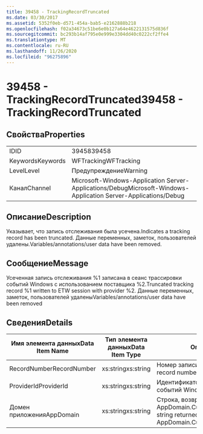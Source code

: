```yaml
---
title: 39458 - TrackingRecordTruncated
ms.date: 03/30/2017
ms.assetid: 5352f0eb-d571-454a-bab5-e2162888b218
ms.openlocfilehash: f02a34673c51be6e0b127a64e4622131575d836f
ms.sourcegitcommit: bc293b14af795e0e999e3304dd40c0222cf2ffe4
ms.translationtype: MT
ms.contentlocale: ru-RU
ms.lasthandoff: 11/26/2020
ms.locfileid: "96275896"
---
```

# <a name="39458---trackingrecordtruncated"></a><span data-ttu-id="3c6f9-102">39458 - TrackingRecordTruncated</span><span class="sxs-lookup"><span data-stu-id="3c6f9-102">39458 - TrackingRecordTruncated</span></span>

## <a name="properties"></a><span data-ttu-id="3c6f9-103">Свойства</span><span class="sxs-lookup"><span data-stu-id="3c6f9-103">Properties</span></span>  
  
|||  
|-|-|  
|<span data-ttu-id="3c6f9-104">ID</span><span class="sxs-lookup"><span data-stu-id="3c6f9-104">ID</span></span>|<span data-ttu-id="3c6f9-105">39458</span><span class="sxs-lookup"><span data-stu-id="3c6f9-105">39458</span></span>|  
|<span data-ttu-id="3c6f9-106">Keywords</span><span class="sxs-lookup"><span data-stu-id="3c6f9-106">Keywords</span></span>|<span data-ttu-id="3c6f9-107">WFTracking</span><span class="sxs-lookup"><span data-stu-id="3c6f9-107">WFTracking</span></span>|  
|<span data-ttu-id="3c6f9-108">Level</span><span class="sxs-lookup"><span data-stu-id="3c6f9-108">Level</span></span>|<span data-ttu-id="3c6f9-109">Предупреждение</span><span class="sxs-lookup"><span data-stu-id="3c6f9-109">Warning</span></span>|  
|<span data-ttu-id="3c6f9-110">Канал</span><span class="sxs-lookup"><span data-stu-id="3c6f9-110">Channel</span></span>|<span data-ttu-id="3c6f9-111">Microsoft-Windows-Application Server-Applications/Debug</span><span class="sxs-lookup"><span data-stu-id="3c6f9-111">Microsoft-Windows-Application Server-Applications/Debug</span></span>|  
  
## <a name="description"></a><span data-ttu-id="3c6f9-112">Описание</span><span class="sxs-lookup"><span data-stu-id="3c6f9-112">Description</span></span>  

 <span data-ttu-id="3c6f9-113">Указывает, что запись отслеживания была усечена.</span><span class="sxs-lookup"><span data-stu-id="3c6f9-113">Indicates a tracking record has been truncated.</span></span> <span data-ttu-id="3c6f9-114">Данные переменных, заметок, пользователей удалены.</span><span class="sxs-lookup"><span data-stu-id="3c6f9-114">Variables/annotations/user data have been removed.</span></span>  
  
## <a name="message"></a><span data-ttu-id="3c6f9-115">Сообщение</span><span class="sxs-lookup"><span data-stu-id="3c6f9-115">Message</span></span>  

 <span data-ttu-id="3c6f9-116">Усеченная запись отслеживания %1 записана в сеанс трассировки событий Windows с использованием поставщика %2.</span><span class="sxs-lookup"><span data-stu-id="3c6f9-116">Truncated tracking record %1 written to ETW session with provider %2.</span></span> <span data-ttu-id="3c6f9-117">Данные переменных, заметок, пользователей удалены</span><span class="sxs-lookup"><span data-stu-id="3c6f9-117">Variables/annotations/user data have been removed</span></span>  
  
## <a name="details"></a><span data-ttu-id="3c6f9-118">Сведения</span><span class="sxs-lookup"><span data-stu-id="3c6f9-118">Details</span></span>  
  
|<span data-ttu-id="3c6f9-119">Имя элемента данных</span><span class="sxs-lookup"><span data-stu-id="3c6f9-119">Data Item Name</span></span>|<span data-ttu-id="3c6f9-120">Тип элемента данных</span><span class="sxs-lookup"><span data-stu-id="3c6f9-120">Data Item Type</span></span>|<span data-ttu-id="3c6f9-121">Описание</span><span class="sxs-lookup"><span data-stu-id="3c6f9-121">Description</span></span>|  
|--------------------|--------------------|-----------------|  
|<span data-ttu-id="3c6f9-122">RecordNumber</span><span class="sxs-lookup"><span data-stu-id="3c6f9-122">RecordNumber</span></span>|<span data-ttu-id="3c6f9-123">xs:string</span><span class="sxs-lookup"><span data-stu-id="3c6f9-123">xs:string</span></span>|<span data-ttu-id="3c6f9-124">Номер записи отслеживания.</span><span class="sxs-lookup"><span data-stu-id="3c6f9-124">The tracking record number.</span></span>|  
|<span data-ttu-id="3c6f9-125">ProviderId</span><span class="sxs-lookup"><span data-stu-id="3c6f9-125">ProviderId</span></span>|<span data-ttu-id="3c6f9-126">xs:string</span><span class="sxs-lookup"><span data-stu-id="3c6f9-126">xs:string</span></span>|<span data-ttu-id="3c6f9-127">Идентификатор поставщика трассировки событий Windows.</span><span class="sxs-lookup"><span data-stu-id="3c6f9-127">The ETW provider id.</span></span>|  
|<span data-ttu-id="3c6f9-128">Домен приложения</span><span class="sxs-lookup"><span data-stu-id="3c6f9-128">AppDomain</span></span>|<span data-ttu-id="3c6f9-129">xs:string</span><span class="sxs-lookup"><span data-stu-id="3c6f9-129">xs:string</span></span>|<span data-ttu-id="3c6f9-130">Строка, возвращаемая AppDomain.CurrentDomain.FriendlyName.</span><span class="sxs-lookup"><span data-stu-id="3c6f9-130">The string returned by AppDomain.CurrentDomain.FriendlyName.</span></span>|
